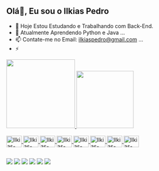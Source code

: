 ## Olá👋, Eu sou o Ilkias Pedro

- 🔭 Hoje Estou Estudando e Trabalhando com Back-End.
- 🌱 Atualmente Aprendendo Python e Java ...
- 📫 Contate-me no Email: ilkiaspedro@gmail.com ...
- ⚡
<div>
  <a href="https://www.instagram.com/ilkias_/">
    <img height="180em" src="https://github-readme-stats.vercel.app/api?username=IlkiasX&show_icons=true&theme=shadow_green&include_all_commits=true&count_private=true"/>
    <img height="150em" src="https://github-readme-stats.vercel.app/api/top-langs/?username=IlkiasX&layout=compact&theme=shadow_green"/>
</div>

<div style="display: inline_block"><br>
  <img align="Center" alt="Ilkias-C#" height="30" width="40" src="https://cdn.jsdelivr.net/gh/devicons/devicon@latest/icons/csharp/csharp-original.svg"/>
  <img align="Center" alt="Ilkias-C#" height="30" width="40" src="https://cdn.jsdelivr.net/gh/devicons/devicon@latest/icons/css3/css3-original.svg"/>
  <img align="Center" alt="Ilkias-C#" height="30" width="40" src="https://cdn.jsdelivr.net/gh/devicons/devicon@latest/icons/html5/html5-original.svg"/>
  <img align="Center" alt="Ilkias-C#" height="30" width="40" src="https://cdn.jsdelivr.net/gh/devicons/devicon@latest/icons/javascript/javascript-original.svg"/>
  <img align="Center" alt="Ilkias-C#" height="30" width="40" src="https://cdn.jsdelivr.net/gh/devicons/devicon@latest/icons/java/java-original.svg"/>
  <img align="Center" alt="Ilkias-C#" height="30" width="40" src="https://cdn.jsdelivr.net/gh/devicons/devicon@latest/icons/mysql/mysql-original-wordmark.svg"/>
  <img align="Center" alt="Ilkias-C#" height="30" width="40" src="https://cdn.jsdelivr.net/gh/devicons/devicon@latest/icons/php/php-original.svg"/>
  <img align="Center" alt="Ilkias-C#" height="30" width="40" src="https://cdn.jsdelivr.net/gh/devicons/devicon@latest/icons/python/python-original.svg"/>
</div>

##

<div>
  <a href="https://www.youtube.com/channel/UCYLx1S0cx9ytEFdts6vRezA" target="_blank"><img src="https://img.shields.io/badge/YouTube-FF0000?style=for-the-badge&logo=youtube&logoColor=white" target="_blank"></a>
  <a href="https://instagram.com/rafaballerini" target="_blank"><img src="https://img.shields.io/badge/-Instagram-%23E4405F?style=for-the-badge&logo=instagram&logoColor=white" target="_blank"></a>
 	<a href="https://www.twitch.tv/midinho_171" target="_blank"><img src="https://img.shields.io/badge/Twitch-9146FF?style=for-the-badge&logo=twitch&logoColor=white" target="_blank"></a>
 <a href="https://discord.gg/" target="_blank"><img src="https://img.shields.io/badge/Discord-7289DA?style=for-the-badge&logo=discord&logoColor=white" target="_blank"></a> 
  <a href = "mailto:ilkiaspedro@gmail.com"><img src="https://img.shields.io/badge/-Gmail-%23333?style=for-the-badge&logo=gmail&logoColor=white" target="_blank"></a>
  <a href="https://www.linkedin.com/in/ilkias-pedro-14ba10296/" target="_blank"><img src="https://img.shields.io/badge/-LinkedIn-%230077B5?style=for-the-badge&logo=linkedin&logoColor=white" target="_blank"></a> 
</div>
